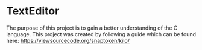 # TextEditor
The purpose of this project is to gain a better understanding of the C language.
This project was created by following a guide which can be found here: https://viewsourcecode.org/snaptoken/kilo/
